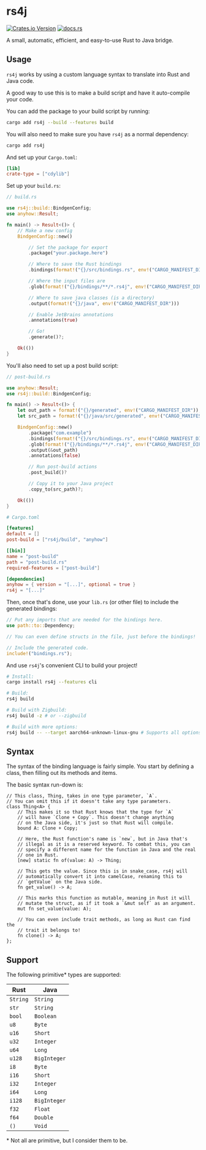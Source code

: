 # rs4j

[![Crates.io Version](https://img.shields.io/crates/v/rs4j?style=for-the-badge)](https://crates.io/crates/rs4j)
[![docs.rs](https://img.shields.io/docsrs/rs4j?style=for-the-badge)](https://docs.rs/rs4j)

A small, automatic, efficient, and easy-to-use Rust to Java bridge.

## Usage

`rs4j` works by using a custom language syntax to translate
into Rust and Java code.

A good way to use this is to make a build script and have it
auto-compile your code.

You can add the package to your build script by running:

```sh
cargo add rs4j --build --features build
```

You will also need to make sure you have `rs4j` as a normal dependency:

```sh
cargo add rs4j
```

And set up your `Cargo.toml`:

```toml
[lib]
crate-type = ["cdylib"]
```

Set up your `build.rs`:

```rust
// build.rs

use rs4j::build::BindgenConfig;
use anyhow::Result;

fn main() -> Result<()> {
    // Make a new config
    BindgenConfig::new()

        // Set the package for export
        .package("your.package.here")

        // Where to save the Rust bindings
        .bindings(format!("{}/src/bindings.rs", env!("CARGO_MANIFEST_DIR")))

        // Where the input files are
        .glob(format!("{}/bindings/**/*.rs4j", env!("CARGO_MANIFEST_DIR")))?

        // Where to save java classes (is a directory)
        .output(format!("{}/java", env!("CARGO_MANIFEST_DIR")))

        // Enable JetBrains annotations
        .annotations(true)

        // Go!
        .generate()?;

    Ok(())
}
```

You'll also need to set up a post build script:

```rust
// post-build.rs

use anyhow::Result;
use rs4j::build::BindgenConfig;

fn main() -> Result<()> {
    let out_path = format!("{}/generated", env!("CARGO_MANIFEST_DIR"));
    let src_path = format!("{}/java/src/generated", env!("CARGO_MANIFEST_DIR"));

    BindgenConfig::new()
        .package("com.example")
        .bindings(format!("{}/src/bindings.rs", env!("CARGO_MANIFEST_DIR")))
        .glob(format!("{}/bindings/**/*.rs4j", env!("CARGO_MANIFEST_DIR")))?
        .output(&out_path)
        .annotations(false)

        // Run post-build actions
        .post_build()?

        // Copy it to your Java project
        .copy_to(src_path)?;

    Ok(())
}
```

```toml
# Cargo.toml

[features]
default = []
post-build = ["rs4j/build", "anyhow"]

[[bin]]
name = "post-build"
path = "post-build.rs"
required-features = ["post-build"]

[dependencies]
anyhow = { version = "[...]", optional = true }
rs4j = "[...]"
```

Then, once that's done, use your `lib.rs` (or other file) to include
the generated bindings:

```rust
// Put any imports that are needed for the bindings here.
use path::to::Dependency;

// You can even define structs in the file, just before the bindings!

// Include the generated code.
include!("bindings.rs");
```

And use `rs4j`'s convenient CLI to build your project!

```sh
# Install:
cargo install rs4j --features cli

# Build:
rs4j build

# Build with Zigbuild:
rs4j build -z # or --zigbuild

# Build with more options:
rs4j build -- --target aarch64-unknown-linux-gnu # Supports all options for `cargo build`!
```

## Syntax

The syntax of the binding language is fairly simple. You start
by defining a class, then filling out its methods and items.

The basic syntax run-down is:

```rs4j
// This class, Thing, takes in one type parameter, `A`.
// You can omit this if it doesn't take any type parameters.
class Thing<A> {
    // This makes it so that Rust knows that the type for `A`
    // will have `Clone + Copy`. This doesn't change anything
    // on the Java side, it's just so that Rust will compile.
    bound A: Clone + Copy;

    // Here, the Rust function's name is `new`, but in Java that's
    // illegal as it is a reserved keyword. To combat this, you can
    // specify a different name for the function in Java and the real
    // one in Rust.
    [new] static fn of(value: A) -> Thing;

    // This gets the value. Since this is in snake_case, rs4j will
    // automatically convert it into camelCase, renaming this to
    // `getValue` on the Java side.
    fn get_value() -> A;

    // This marks this function as mutable, meaning in Rust it will
    // mutate the struct, as if it took a `&mut self` as an argument.
    mut fn set_value(value: A);

    // You can even include trait methods, as long as Rust can find the
    // trait it belongs to!
    fn clone() -> A;
};
```

## Support

The following primitive* types are supported:

| Rust     | Java         |
| -------- | ------------ |
| `String` | `String`     |
| `str`    | `String`     |
| `bool`   | `Boolean`    |
| `u8`     | `Byte`       |
| `u16`    | `Short`      |
| `u32`    | `Integer`    |
| `u64`    | `Long`       |
| `u128`   | `BigInteger` |
| `i8`     | `Byte`       |
| `i16`    | `Short`      |
| `i32`    | `Integer`    |
| `i64`    | `Long`       |
| `i128`   | `BigInteger` |
| `f32`    | `Float`      |
| `f64`    | `Double`     |
| `()`     | `Void`       |

\* Not all are primitive, but I consider them to be.
